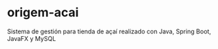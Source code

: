 # origem-acai
Sistema de gestión para tienda de açaí realizado con Java, Spring Boot, JavaFX y MySQL
